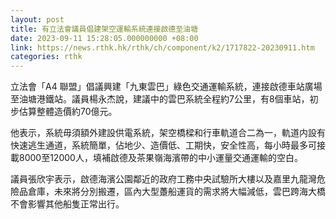 ```yaml
---
layout: post
title: 有立法會議員倡建架空運輸系統連接啟德至油塘
date: 2023-09-11 15:28:05.000000000 +08:00
link: https://news.rthk.hk/rthk/ch/component/k2/1717822-20230911.htm
categories: rthk
---
```


立法會「A4 聯盟」倡議興建「九東雲巴」綠色交通運輸系統，連接啟德車站廣場至油塘港鐵站。議員楊永杰說，建議中的雲巴系統全程約7公里，有8個車站，初步估算整體造價約70億元。

他表示，系統毋須額外建設供電系統，架空橋樑和行車軌道合二為一，軌道内設有快速逃生通道，系統簡單，佔地少、造價低、工期快，安全性高，每小時最多可接載8000至12000人，填補啟德及茶果嶺海濱帶的中小運量交通運輸的空白。

議員張欣宇表示，啟德海濱公園鄰近的政府工務中央試驗所大樓以及嘉里九龍灣危險品倉庫，未來將分別搬遷，區內大型躉船運貨的需求將大幅減低，雲巴跨海大橋不會影響其他船隻正常出行。
